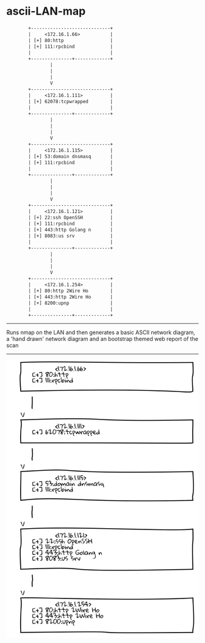 # ascii-LAN-map

```
		+-----------------------------+
		|     <172.16.1.66>           |
		| [+] 80:http                 |
		| [+] 111:rpcbind             |
		|                             |
		+---------------+-------------+
				|
				|
				|
				V
		+-----------------------------+
		|     <172.16.1.111>          |
		| [+] 62078:tcpwrapped        |
		|                             |
		+---------------+-------------+
				|
				|
				|
				V
		+-----------------------------+
		|     <172.16.1.115>          |
		| [+] 53:domain dnsmasq       |
		| [+] 111:rpcbind             |
		|                             |
		+---------------+-------------+
				|
				|
				|
				V
		+-----------------------------+
		|     <172.16.1.121>          |
		| [+] 22:ssh OpenSSH          |
		| [+] 111:rpcbind             |
		| [+] 443:http Golang n       |
		| [+] 8083:us srv             |
		|                             |
		+---------------+-------------+
				|
				|
				|
				V
		+-----------------------------+
		|     <172.16.1.254>          |
		| [+] 80:http 2Wire Ho        |
		| [+] 443:http 2Wire Ho       |
		| [+] 8200:upnp               |
		|                             |
		+---------------+-------------+
```

---

Runs nmap on the LAN and then generates a basic ASCII network diagram, a 'hand drawn' network diagram and an bootstrap themed web report of the scan

---

![LAN_DRAWING](https://github.com/Bedrovelsen/ascii-LAN-map/blob/master/LAN_DRAWING.png)
